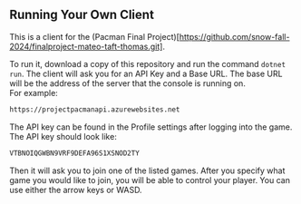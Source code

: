 ## Running Your Own Client
This is a client for the (Pacman Final Project)[https://github.com/snow-fall-2024/finalproject-mateo-taft-thomas.git]. 

To run it, download a copy of this repository and run the command `dotnet run`.  The client will ask you for an API Key and a Base URL.  The base URL will be the address of the server that the console is running on.   
For example:
```bash
https://projectpacmanapi.azurewebsites.net
```

The API key can be found in the Profile settings after logging into the game.  The API key should look like:
```bash
VTBNOIQGWBN9VRF9DEFA96S1XSNOD2TY
```

Then it will ask you to join one of the listed games.  After you specify what game you would like to join, you will be able to control your player.  You can use either the arrow keys or WASD. 
